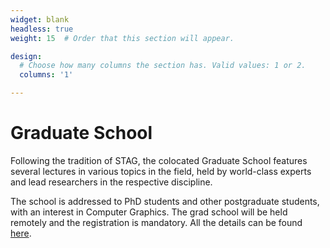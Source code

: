 ```yaml
---
widget: blank
headless: true
weight: 15  # Order that this section will appear.

design:
  # Choose how many columns the section has. Valid values: 1 or 2.
  columns: '1'

---
```


# Graduate School
Following the tradition of STAG, the colocated Graduate School features several lectures in various topics in the field, held by world-class experts and lead researchers in the respective discipline.

The school is addressed to PhD students and other postgraduate students, with an interest in Computer Graphics.  The grad school will be held remotely and the registration is mandatory. All the details can be found [here](/attend). 